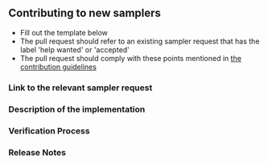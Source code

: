 ## Contributing to new samplers

 - Fill out the template below
 - The pull request should refer to an existing sampler request that has the label 'help wanted' or 'accepted'
 - The pull request should comply with these points mentioned in [the contribution guidelines](https://github.com/mali-git/POEM_develop/blob/master/.github/CONTRIBUTING.md#pull-request)


### Link to the relevant sampler request
<!--

Link to the issue describing the sampler request. The affected sampler request should have the label 'help wanted' or
'accepted'.

-->


### Description of the implementation

<!--

We must be able to understand the implementation of the new sampler from this description, so please provide the exact 
papers and/or other implementations that your provided code is based upon.

-->


### Verification Process

<!--

What process did you follow to verify that the sampler produces the correct results? Did you write unit-tests that prove 
the correct behaviour of arithmetic operations or did you replicate the results provided in papers and/or other 
implementations of this sampler?

-->


### Release Notes

<!--

Please describe the changes in a single line that explains this improvement in
terms that any user can understand.

Example:

- Implemented sampler X from paper Y

-->
